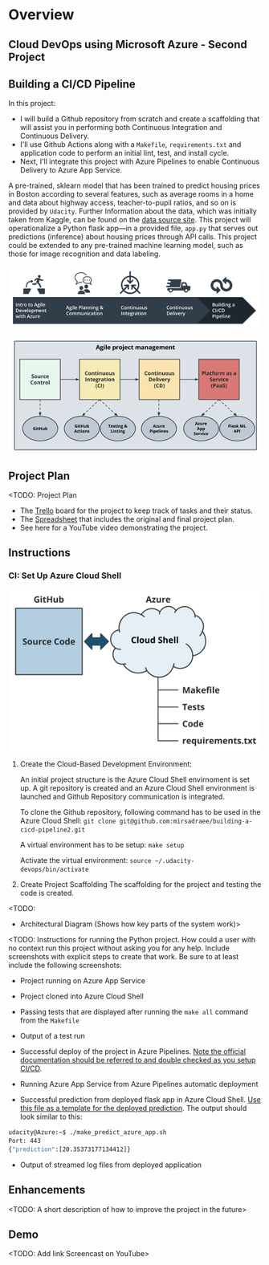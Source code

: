 # Overview
## Cloud DevOps using Microsoft Azure - Second Project
## Building a CI/CD Pipeline

In this project:
- I will build a Github repository from scratch and create a scaffolding that will assist you in performing both Continuous Integration and Continuous Delivery. 
- I'll use Github Actions along with a `Makefile`, `requirements.txt` and application code to perform an initial lint, test, and install cycle. 
- Next, I'll integrate this project with Azure Pipelines to enable Continuous Delivery to Azure App Service.

A pre-trained, sklearn model that has been trained to predict housing prices in Boston according to several features, such as average rooms in a home and data about highway access, teacher-to-pupil ratios, and so on is provided by `Udacity`. Further Information about the data, which was initially taken from Kaggle, can be found on the [data source site](https://www.kaggle.com/c/boston-housing). 
This project will operationalize a Python flask app—in a provided file, `app.py` that serves out predictions (inference) about housing prices through API calls. This project could be extended to any pre-trained machine learning model, such as those for image recognition and data labeling.


![Overview](./images/CICD_Pipeline.png "Overview")

![Overview](./images/Agile_Project_Management.png "Overview")

## Project Plan
<TODO: Project Plan

* The [Trello](https://trello.com/b/F1yeX3wd/building-a-ci-cd-pipeline) board for the project to keep track of tasks and their status.
* The [Spreadsheet](project-management.xlsx) that includes the original and final project plan.
* See here for a YouTube video demonstrating the project.


## Instructions
### CI: Set Up Azure Cloud Shell
![ACS](./images/azure-cloud-shell.png "SCS")

1. Create the Cloud-Based Development Environment:

   An initial project structure is the Azure Cloud Shell envirnoment is set up. A git repository is created and an Azure Cloud Shell environment is launched and Github Repository communication is integrated.

   To clone the Github repository, following command has to be used in the Azure Cloud Shell:
   `git clone git@github.com:mirsadraee/building-a-cicd-pipeline2.git`

   A virtual environment has to be setup:
   `make setup`

   Activate the virtual environment:
   `source ~/.udacity-devops/bin/activate`



2. Create Project Scaffolding
   The scaffolding for the project and testing the code is created.

<TODO:  
* Architectural Diagram (Shows how key parts of the system work)>

<TODO:  Instructions for running the Python project.  How could a user with no context run this project without asking you for any help.  Include screenshots with explicit steps to create that work. Be sure to at least include the following screenshots:

* Project running on Azure App Service

* Project cloned into Azure Cloud Shell

* Passing tests that are displayed after running the `make all` command from the `Makefile`

* Output of a test run

* Successful deploy of the project in Azure Pipelines.  [Note the official documentation should be referred to and double checked as you setup CI/CD](https://docs.microsoft.com/en-us/azure/devops/pipelines/ecosystems/python-webapp?view=azure-devops).

* Running Azure App Service from Azure Pipelines automatic deployment

* Successful prediction from deployed flask app in Azure Cloud Shell.  [Use this file as a template for the deployed prediction](https://github.com/udacity/nd082-Azure-Cloud-DevOps-Starter-Code/blob/master/C2-AgileDevelopmentwithAzure/project/starter_files/flask-sklearn/make_predict_azure_app.sh).
The output should look similar to this:

```bash
udacity@Azure:~$ ./make_predict_azure_app.sh
Port: 443
{"prediction":[20.35373177134412]}
```

* Output of streamed log files from deployed application

> 

## Enhancements

<TODO: A short description of how to improve the project in the future>

## Demo 

<TODO: Add link Screencast on YouTube>


